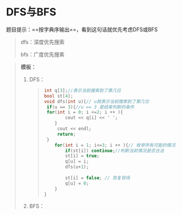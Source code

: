 # DFS与BFS

题目提示：==按字典序输出==，看到这句话就优先考虑DFS或BFS

> dfs：深度优先搜索
>
> bfs：广度优先搜素

> **模板：**
>
> 1. DFS：
>
>    > ```cpp
>    > int q[3];//表示当前搜索到了第几位
>    > bool st[4];
>    > void dfs(int u){// u就表示当前搜索到了第几位
>    >  if(u == 3){//u == 3 是结束判断的条件
>    > 	for(int i = 0; i <=2; i ++ ){
>    >         cout << q[i] << ' ';
>    >     }
>    >      cout << endl;
>    >      return;
>    >  }
>    >     for(int i = 1; i<=3; i ++ ){// 枚举所有可能的情况
>    >         if(st[i]) continue;//判断当前情况是否合法
>    >         st[i] = true;
>    >         q[u] = i;
>    >         dfs(u+1);
>    >         
>    >         st[i] = false; // 恢复现场
>    >         q[u] = 0;
>    >     }
>    > }
>    > ```
>
> 2. BFS：
>
> 